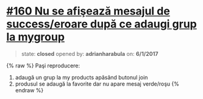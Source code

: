 # [\#160 Nu se afişează mesajul de success/eroare după ce adaugi grup la mygroup](https://github.com/adrianharabula/condr/issues/160)

> state: **closed** opened by: **adrianharabula** on: **6/1/2017**

{% raw %}
Paşi reproducere:

1. adaugă un grup la my products apăsând butonul join
2. produsul se adaugă la favorite dar nu apare mesaj verde/roşu
{% endraw %}



